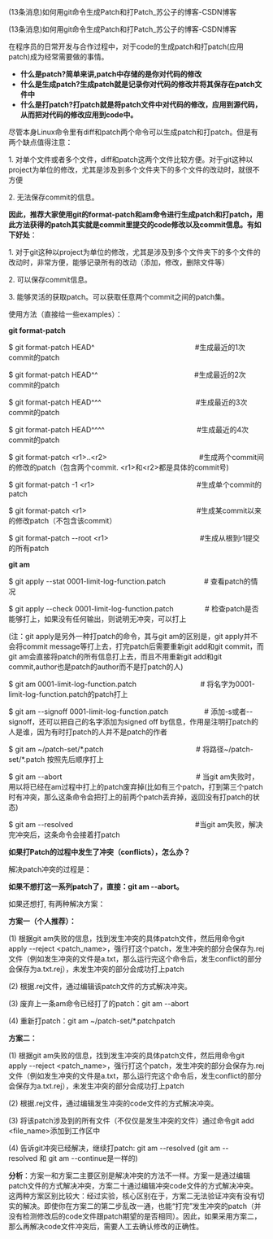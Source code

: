 (13条消息)如何用git命令生成Patch和打Patch_苏公子的博客-CSDN博客

(13条消息)如何用git命令生成Patch和打Patch_苏公子的博客-CSDN博客

在程序员的日常开发与合作过程中，对于code的生成patch和打patch(应用patch)成为经常需要做的事情。

*   **什么是patch?简单来讲,patch中存储的是你对代码的修改**
*   **什么是生成patch?生成patch就是记录你对代码的修改并将其保存在patch文件中**
*   **什么是打patch?打patch就是将patch文件中对代码的修改，应用到源代码，从而把对代码的修改应用到code中。**

尽管本身Linux命令里有diff和patch两个命令可以生成patch和打patch。但是有两个缺点值得注意：

1. 对单个文件或者多个文件，diff和patch这两个文件比较方便。对于git这种以project为单位的修改，尤其是涉及到多个文件夹下的多个文件的改动时，就很不方便

2. 无法保存commit的信息。

**因此，推荐大家使用git的format-patch和am命令进行生成patch和打patch，用此方法获得的patch其实就是commit里提交的code修改以及commit信息。有如下好处**：

1. 对于git这种以project为单位的修改，尤其是涉及到多个文件夹下的多个文件的改动时，非常方便，能够记录所有的改动（添加，修改，删除文件等）

2. 可以保存commit信息。

3. 能够灵活的获取patch。可以获取任意两个commit之间的patch集。

使用方法（直接给一些examples）：

**git format-patch**

$ git format-patch HEAD^ 　　　　　　　　　　　　　   #生成最近的1次commit的patch

$ git format-patch HEAD^^　　　　　　　　　　　　　  #生成最近的2次commit的patch

$ git format-patch HEAD^^^ 　　　　　　　　　　　　　#生成最近的3次commit的patch

$ git format-patch HEAD^^^^ 　　　　　　　　　　　      #生成最近的4次commit的patch

$ git format-patch &lt;r1&gt;..&lt;r2&gt;                                              #生成两个commit间的修改的patch（包含两个commit. &lt;r1&gt;和&lt;r2&gt;都是具体的commit号)

$ git format-patch -1 &lt;r1&gt;                                                   #生成单个commit的patch

$ git format-patch &lt;r1&gt;                                                       #生成某commit以来的修改patch（不包含该commit）

$ git format-patch --root &lt;r1&gt;　　　　　　　　　　　　   #生成从根到r1提交的所有patch

**git am**

$ git apply --stat 0001-limit-log-function.patch   　　　　  # 查看patch的情况

$ git apply --check 0001-limit-log-function.patch   　　　  # 检查patch是否能够打上，如果没有任何输出，则说明无冲突，可以打上

(注：git apply是另外一种打patch的命令，其与git am的区别是，git apply并不会将commit message等打上去，打完patch后需要重新git add和git commit，而git am会直接将patch的所有信息打上去，而且不用重新git add和git commit,author也是patch的author而不是打patch的人)

$ git am 0001-limit-log-function.patch                                # 将名字为0001-limit-log-function.patch的patch打上

$ git am --signoff 0001-limit-log-function.patch                  # 添加-s或者--signoff，还可以把自己的名字添加为signed off by信息，作用是注明打patch的人是谁，因为有时打patch的人并不是patch的作者

$ git am ~/patch-set/*.patch　　　　　　　　　　　　　# 将路径~/patch-set/*.patch 按照先后顺序打上

$ git am --abort                                                                   # 当git am失败时，用以将已经在am过程中打上的patch废弃掉(比如有三个patch，打到第三个patch时有冲突，那么这条命令会把打上的前两个patch丢弃掉，返回没有打patch的状态)

$ git am --resolved                                                             #当git am失败，解决完冲突后，这条命令会接着打patch

**如果打Patch的过程中发生了冲突（conflicts），怎么办？**

解决patch冲突的过程是：

**如果不想打这一系列patch了，直接：git am --abort。**

如果还想打, 有两种解决方案：

**方案一（个人推荐）：**

(1) 根据git am失败的信息，找到发生冲突的具体patch文件，然后用命令git apply --reject &lt;patch_name&gt;，强行打这个patch，发生冲突的部分会保存为.rej文件（例如发生冲突的文件是a.txt，那么运行完这个命令后，发生conflict的部分会保存为a.txt.rej），未发生冲突的部分会成功打上patch

(2) 根据.rej文件，通过编辑该patch文件的方式解决冲突。

(3) 废弃上一条am命令已经打了的patch：git am --abort

(4) 重新打patch：git am ~/patch-set/*.patchpatch

**方案二：**

(1) 根据git am失败的信息，找到发生冲突的具体patch文件，然后用命令git apply --reject &lt;patch_name&gt;，强行打这个patch，发生冲突的部分会保存为.rej文件（例如发生冲突的文件是a.txt，那么运行完这个命令后，发生conflict的部分会保存为a.txt.rej），未发生冲突的部分会成功打上patch

(2) 根据.rej文件，通过编辑发生冲突的code文件的方式解决冲突。

(3) 将该patch涉及到的所有文件（不仅仅是发生冲突的文件）通过命令git add &lt;file_name&gt;添加到工作区中

(4) 告诉git冲突已经解决，继续打patch: git am --resolved (git am --resolved 和 git am --continue是一样的)

**分析**：方案一和方案二主要区别是解决冲突的方法不一样。方案一是通过编辑patch文件的方式解决冲突，方案二十通过编辑冲突code文件的方式解决冲突。这两种方案区别比较大：经过实验，核心区别在于，方案二无法验证冲突有没有切实的解决。即使你在方案二的第二步乱改一通，也能“打完”发生冲突的patch（并没有检测修改后的code文件跟patch期望的是否相同）。因此，如果采用方案二，那么再解决code文件冲突后，需要人工去确认修改的正确性。